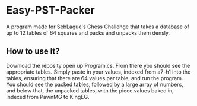 # Easy-PST-Packer
A program made for SebLague's Chess Challenge that takes a database of up to 12 tables of 64 squares and packs and unpacks them densly.

## How to use it?
Download the reposity open up Program.cs. From there you should see the appropriate tables. Simply paste in your values, indexed from a7-h1 into the tables, ensuring that there are 64 values per table, and run the program. You should see the packed tables, followed by a large array of numbers, and below that, the unpacked tables, with the piece values baked in, indexed from PawnMG to KingEG.
